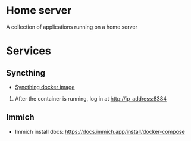 # Home server
 
A collection of applications running on a home server

# Services

## Syncthing

- [Syncthing docker image](https://docs.linuxserver.io/images/docker-syncthing/)
1. After the container is running, log in at <http://ip_address:8384>

## Immich

- Immich install docs: https://docs.immich.app/install/docker-compose
